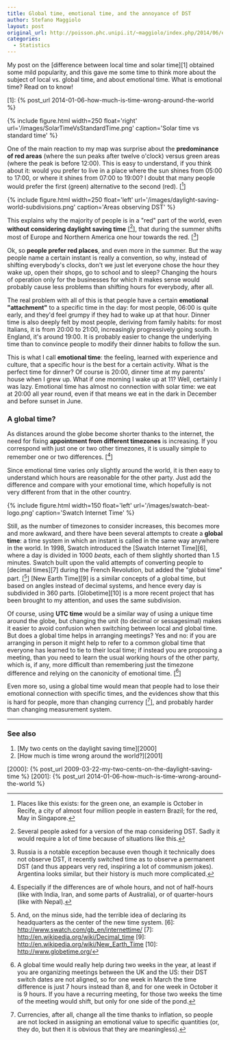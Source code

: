 ```yaml
---
title: Global time, emotional time, and the annoyance of DST
author: Stefano Maggiolo
layout: post
original_url: http://poisson.phc.unipi.it/~maggiolo/index.php/2014/06/emotional-time/
categories:
  - Statistics
---
```

My post on the [difference between local time and solar time][1] obtained some mild popularity, and this gave me some time to think more about the subject of local vs. global time, and about emotional time. What is emotional time? Read on to know!

 [1]: {% post_url 2014-01-06-how-much-is-time-wrong-around-the-world %}

<!--more-->

{% include figure.html width=250 float='right' url='/images/SolarTimeVsStandardTime.png' caption='Solar time vs standard time' %}

One of the main reaction to my map was surprise about the **predominance of red areas** (where the sun peaks after twelve o'clock) versus green areas (where the peak is before 12:00). This is easy to understand, if you think about it: would you prefer to live in a place where the sun shines from 05:00 to 17:00, or where it shines from 07:00 to 19:00? I doubt that many people would prefer the first (green) alternative to the second (red). [[^1]]

 [^1]: Places like this exists: for the green one, an example is October in Recife, a city of almost four million people in eastern Brazil; for the red, May in Singapore.

{% include figure.html width=250 float='left' url='/images/daylight-saving-world-subdivisions.png' caption='Areas observing DST' %}

This explains why the majority of people is in a "red" part of the world, even **without considering daylight saving time** [[^2]], that during the summer shifts most of Europe and Northern America one hour towards the red. [[^3]]

 [^2]: Several people asked for a version of the map considering DST. Sadly it would require a lot of time because of situations like this.
 [^3]: Russia is a notable exception because even though it technically does not observe DST, it recently switched time as to observe a permanent DST (and thus appears very red, inspiring a lot of communism jokes). Argentina looks similar, but their history is much more complicated.

Ok, so **people prefer red places**, and even more in the summer. But the way people name a certain instant is really a convention, so why, instead of shifting everybody's clocks, don't we just let everyone chose the hour they wake up, open their shops, go to school and to sleep? Changing the hours of operation only for the businesses for which it makes sense would probably cause less problems than shifting hours for everybody, after all.

The real problem with all of this is that people have a certain **emotional "attachment"** to a specific time in the day: for most people, 06:00 is quite early, and they'd feel grumpy if they had to wake up at that hour. Dinner time is also deeply felt by most people, deriving from family habits: for most Italians, it is from 20:00 to 21:00, increasingly progressively going south. In England, it's around 19:00. It is probably easier to change the underlying time than to convince people to modify their dinner habits to follow the sun.

This is what I call **emotional time**: the feeling, learned with experience and culture, that a specific hour is the best for a certain activity. What is the perfect time for dinner? Of course is 20:00, dinner time at my parents' house when I grew up. What if one morning I wake up at 11? Well, certainly I was lazy. Emotional time has almost no connection with solar time: we eat at 20:00 all year round, even if that means we eat in the dark in December and before sunset in June.

### A global time?

As distances around the globe become shorter thanks to the internet, the need for fixing **appointment from different timezones** is increasing. If you correspond with just one or two other timezones, it is usually simple to remember one or two differences. [[^4]]

 [^4]: Especially if the differences are of whole hours, and not of half-hours (like with India, Iran, and some parts of Australia), or of quarter-hours (like with Nepal).

Since emotional time varies only slightly around the world, it is then easy to understand which hours are reasonable for the other party. Just add the difference and compare with your emotional time, which hopefully is not very different from that in the other country.

{% include figure.html width=150 float='left' url='/images/swatch-beat-logo.png' caption='Swatch Internet Time' %}

Still, as the number of timezones to consider increases, this becomes more and more awkward, and there have been several attempts to create a **global time**: a time system in which an instant is called in the same way anywhere in the world. In 1998, Swatch introduced the [Swatch Internet Time][6], where a day is divided in 1000 *beats*, each of them slightly shorted than 1.5 minutes. Swatch built upon the valid attempts of converting people to [decimal times][7] during the French Revolution, but added the "global time" part. [[^5]] [New Earth Time][9] is a similar concepts of a global time, but based on angles instead of decimal systems, and hence every day is subdivided in 360 parts. [Globetime][10] is a more recent project that has been brought to my attention, and uses the same subdivision.

 [^5]: And, on the minus side, had the terrible idea of declaring its headquarters as the center of the new time system.
 [6]: http://www.swatch.com/gb_en/internettime/
 [7]: http://en.wikipedia.org/wiki/Decimal_time
 [9]: http://en.wikipedia.org/wiki/New_Earth_Time
 [10]: http://www.globetime.org/

Of course, using **UTC time** would be a similar way of using a unique time around the globe, but changing the unit (to decimal or sessagesimal) makes it easier to avoid confusion when switching between local and global time. But does a global time helps in arranging meetings? Yes and no: if you are arranging in person it might help to refer to a common global time that everyone has learned to tie to their local time; if instead you are proposing a meeting, than you need to learn the usual working hours of the other party, which is, if any, more difficult than remembering just the timezone difference and relying on the canonicity of emotional time. [[^6]]

 [^6]: A global time would really help during two weeks in the year, at least if you are organizing meetings between the UK and the US: their DST switch dates are not aligned, so for one week in March the time difference is just 7 hours instead than 8, and for one week in October it is 9 hours. If you have a recurring meeting, for those two weeks the time of the meeting would shift, but only for one side of the pond.

Even more so, using a global time would mean that people had to lose their emotional connection with specific times, and the evidences show that this is hard for people, more than changing currency [[^7]], and probably harder than changing measurement system.

 [^7]: Currencies, after all, change all the time thanks to inflation, so people are not locked in assigning an emotional value to specific quantities (or, they do, but then it is obvious that they are meaningless).

<!-- DO NOT EDIT BELOW THIS LINE -->
* * *

### See also

1. [My two cents on the daylight saving time][2000]
1. [How much is time wrong around the world?][2001]

 [2000]: {% post_url 2009-03-22-my-two-cents-on-the-daylight-saving-time %}
 [2001]: {% post_url 2014-01-06-how-much-is-time-wrong-around-the-world %}
